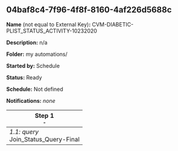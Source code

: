 ## 04baf8c4-7f96-4f8f-8160-4af226d5688c

**Name** (not equal to External Key)**:** CVM-DIABETIC-PLIST_STATUS_ACTIVITY-10232020

**Description:** n/a

**Folder:** my automations/

**Started by:** Schedule

**Status:** Ready

**Schedule:** Not defined

**Notifications:** _none_


| Step 1<br>_<small>-</small>_ |
| --- |
| _1.1: query_<br>Join_Status_Query-Final |
